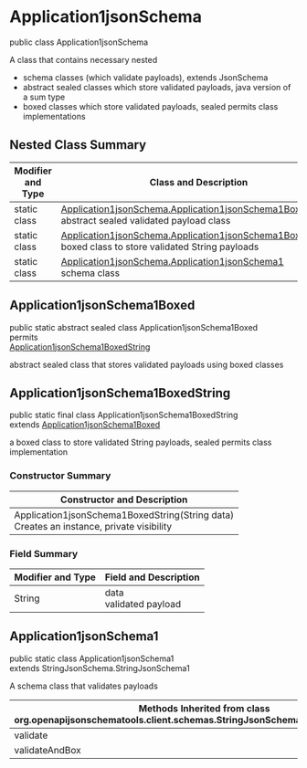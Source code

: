 # Application1jsonSchema
public class Application1jsonSchema

A class that contains necessary nested
- schema classes (which validate payloads), extends JsonSchema
- abstract sealed classes which store validated payloads, java version of a sum type
- boxed classes which store validated payloads, sealed permits class implementations

## Nested Class Summary
| Modifier and Type | Class and Description |
| ----------------- | ---------------------- |
| static class | [Application1jsonSchema.Application1jsonSchema1Boxed](#application1jsonschema1boxed)<br> abstract sealed validated payload class |
| static class | [Application1jsonSchema.Application1jsonSchema1BoxedString](#application1jsonschema1boxedstring)<br> boxed class to store validated String payloads |
| static class | [Application1jsonSchema.Application1jsonSchema1](#application1jsonschema1)<br> schema class |

## Application1jsonSchema1Boxed
public static abstract sealed class Application1jsonSchema1Boxed<br>
permits<br>
[Application1jsonSchema1BoxedString](#application1jsonschema1boxedstring)

abstract sealed class that stores validated payloads using boxed classes

## Application1jsonSchema1BoxedString
public static final class Application1jsonSchema1BoxedString<br>
extends [Application1jsonSchema1Boxed](#application1jsonschema1boxed)

a boxed class to store validated String payloads, sealed permits class implementation

### Constructor Summary
| Constructor and Description |
| --------------------------- |
| Application1jsonSchema1BoxedString(String data)<br>Creates an instance, private visibility |

### Field Summary
| Modifier and Type | Field and Description |
| ----------------- | ---------------------- |
| String | data<br>validated payload |

## Application1jsonSchema1
public static class Application1jsonSchema1<br>
extends StringJsonSchema.StringJsonSchema1

A schema class that validates payloads

| Methods Inherited from class org.openapijsonschematools.client.schemas.StringJsonSchema.StringJsonSchema1 |
| ------------------------------------------------------------------ |
| validate                                                           |
| validateAndBox                                                     |
